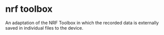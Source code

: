 # nrf toolbox

An adaptation of the NRF Toolbox in which the recorded data is externally saved in individual files to the device.
